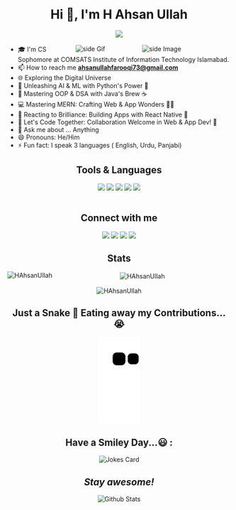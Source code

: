 <h1 align="center">  Hi 👋, I'm H Ahsan Ullah </h1>

<p align="center">
<a href="https://github.com/DenverCoder1/readme-typing-svg"><img src="https://readme-typing-svg.herokuapp.com/?lines=%20Student%20Ambassador%20at%20Microsoft;GDSC%20Marketing%20SubHead;External%20Affair%20Head%20At%20CMC%20Islamabad;%20CS%207th%20Semester;Self-Taught%20Programmer;&font=Fira%20Code&center=true&width=440&height=45&color=1572B6&vCenter=true&size=22"></a>
</p>

<img src="https://github.com/sciencepal/sciencepal/blob/master/assets/life_balance.gif" alt="side Image" align="right" width="200" height="auto" />
<a href="https://ko-fi.com/sciencepal"> <img src="https://media3.giphy.com/media/ZEB6yFbLnhyQf7g3hn/giphy.gif" alt="side Gif" align="right" width="150" height="auto"/> </a>

<p>
 
- 🎓 I'm CS Sophomore at COMSATS Institute of Information Technology Islamabad.
- 📫 How to reach me **ahsanullahfarooqi73@gmail.com**
- 🌐 Exploring the Digital Universe
- 🔭 Unleashing AI & ML with Python's Power 🐍
- 🌱 Mastering OOP & DSA with Java's Brew ☕️
- 💻 Mastering MERN: Crafting Web & App Wonders 📱🚀
- 📱 Reacting to Brilliance: Building Apps with React Native 🚀
- 👯 Let's Code Together: Collaboration Welcome in Web & App Dev! 🚀
- 💬 Ask me about ... Anything
- 😄 Pronouns: He/Him
- ⚡ Fun fact: I speak 3 languages ( English, Urdu, Panjabi)

</p>


<!--Used Tools and languages !-->
<!-- <h2 align="left">🚀Tools and Technologies:</h2>
<p align="left"> <a href="https://dart.com" target="_blank"> <img src="https://raw.githubusercontent.com/devicons/devicon/master/icons/dart/dart-plain-wordmark.svg" alt="dart" width="40" height="40"/> </a> <a href="https://www.w3schools.com/cpp/" target="_blank"> <img src="https://raw.githubusercontent.com/devicons/devicon/master/icons/cplusplus/cplusplus-original.svg" alt="cplusplus" width="40" height="40"/> </a> <a href="https://www.w3schools.com/css/" target="_blank"> <img src="https://raw.githubusercontent.com/devicons/devicon/master/icons/css3/css3-original-wordmark.svg" alt="css3" width="40" height="40"/> </a> <a href="https://git-scm.com/" target="_blank"> <img src="https://www.vectorlogo.zone/logos/git-scm/git-scm-icon.svg" alt="git" width="40" height="40"/> </a> <a href="https://www.w3.org/html/" target="_blank"> <img src="https://raw.githubusercontent.com/devicons/devicon/master/icons/html5/html5-original-wordmark.svg" alt="html5" width="40" height="40"/> </a> <a href="https://www.python.org/" target="_blank"> <img src="https://www.vectorlogo.zone/logos/python/python-icon.svg" alt="python" width="40" height="40"/> </a>
</p> -->


<!-- <div align="center">
<p align="center">Workstation</p> -->
<div align="center">
<h2 align="center">Tools & Languages</h2>
<img src="https://img.shields.io/badge/Python-FFD43B?style=for-the-badge&logo=python&logoColor=darkgreen" />
<img src="https://img.shields.io/badge/C++-02569B?style=for-the-badge&logo=cplusplus&logoColor=white" />
<img src="https://img.shields.io/badge/Java-FFFFFF?style=for-the-badge&logo=java&logoColor=black" />
<img src="https://img.shields.io/badge/Git-F05032?style=for-the-badge&logo=git&logoColor=white" />
<img src="https://img.shields.io/badge/VS-Code-FFFFFF?style=for-the-badge&logo=visualstudiocode&logoColor=blue"/>


</div>

<br>

<!--:Social Media Links!-->
<div align="center">
<h2 align="center">Connect with me</h2>
<a href = "https://www.instagram.com/hahsanullah11/"><img src="https://blogger.googleusercontent.com/img/a/AVvXsEgnhK-glS5v-LnxnZW08FvKXjBizMQh6aSfXdPxc1aKEH7SWgLRLYEtVRO-73rNeI4TqDHiQdiRWjommr-2-aakw9X8kdgSBB2CeQ2WK7QbB-jUD_FI9mJMSb9dMS9bSoZOmLiKJvhf4x_Fla5bieHHd6iIQ-z7UvwG3Z5_P58nJYFoQcuoFvSotLJD"/width = 48px></a> 
<a href = "https://www.linkedin.com/in/ahsanullah-farooqi-674433248/"><img src="https://img.icons8.com/fluent/48/000000/linkedin.png"/></a>
<a href = "https://stackoverflow.com/users/20756152/ahsanullah"><img src="https://img.icons8.com/fluent/48/000000/stack-overflow.png"/></a>
<a href = "https://linktr.ee/h_ahsan"><img src="https://blogger.googleusercontent.com/img/a/AVvXsEj2JjeLTl_kpVvfZVFH8XCN3j8--GVPjCaK--KaNTgJJnWO3KHvxPfxaoun9SGpNRXPhG9WW_ZnhWSTyhlQlXwy-JVfOMe_fuaW8KH67UNw5oTTIaAw48Ki1CM7XHM46sgH1MAWt8ymWDAJB01agup65QHUWJhqoOJEmxb6eGo1ajJHWUrQ6EqqBJ7k"/ width = 48px></a>



<h2 align="center"> Stats </h2>

<p><img align="left" src="https://github-readme-stats.vercel.app/api/top-langs?username=HAhsanUllah&show_icons=true&locale=en&layout=compact" alt="HAhsanUllah" /></p>

<p>&nbsp;<img align="center" src="https://github-readme-stats.vercel.app/api?username=HAhsanUllah&show_icons=true&locale=en" alt="HAhsanUllah" /></p>

<p><img align="center" src="https://github-readme-streak-stats.herokuapp.com/?user=HAhsanUllah&" alt="HAhsanUllah" /></p>



## Just a Snake 🐍 Eating away my Contributions...😭
![snake gif](https://raw.githubusercontent.com/avinash-218/avinash-218/output/github-contribution-grid-snake.svg)

## Have a Smiley Day...😃 :<br>
![Jokes Card](https://readme-jokes.vercel.app/api)

<h2 align='center'><i>Stay awesome!</i></h2>

<p align="center">
        <img src="https://raw.githubusercontent.com/bornmay/bornmay/Update/svg/Bottom.svg" alt="Github Stats" />
</p>






